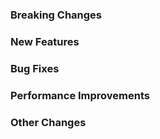 ### Breaking Changes

### New Features

### Bug Fixes

### Performance Improvements

### Other Changes